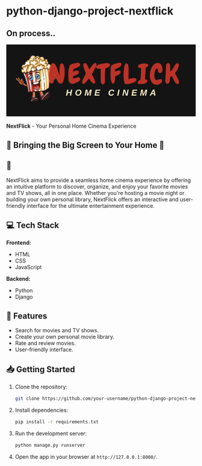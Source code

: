 # python-django-project-nextflick
## On process..

![NextFlick Logo](https://github.com/Ploynpk/python-django-js-project-nextflick/blob/39692285d728cb4ccff9a27b824228080514d96e/static/assests/nextflick-logo.png)

**NextFlick** - Your Personal Home Cinema Experience

## 🌟 Bringing the Big Screen to Your Home 🌟

## 🎯 
NextFlick aims to provide a seamless home cinema experience by offering an intuitive platform to discover, organize, and enjoy your favorite movies and TV shows, all in one place. Whether you're hosting a movie night or building your own personal library, NextFlick offers an interactive and user-friendly interface for the ultimate entertainment experience.

## 💻 Tech Stack

**Frontend:**
- HTML
- CSS
- JavaScript

**Backend:**
- Python
- Django

## 🚀 Features
- Search for movies and TV shows.
- Create your own personal movie library.
- Rate and review movies.
- User-friendly interface.

## 📥 Getting Started

1. Clone the repository:
    ```bash
    git clone https://github.com/your-username/python-django-project-nextflick.git
    ```

2. Install dependencies:
    ```bash
    pip install -r requirements.txt
    ```

3. Run the development server:
    ```bash
    python manage.py runserver
    ```

4. Open the app in your browser at `http://127.0.0.1:8000/`.

